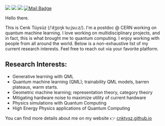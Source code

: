[![](https://img.shields.io/badge/Twitter-%231DA1F2.svg?&style=?style=plastic&logo=appveyor&logo=twitter&logoColor=white)](https://twitter.com/cenk_tuysuz)
[![](https://img.shields.io/badge/Google%20Scholar-%2312100E.svg?&style=?style=plastic&logo=appveyor&logo=google-scholar&logoColor=white)](https://scholar.google.com.tr/citations?user=NSEK9ssAAAAJ&hl=en)
[![](https://img.shields.io/badge/LinkedIn-%230077B5.svg?&style=?style=plastic&logo=appveyor&logo=linkedin&logoColor=white)](https://www.linkedin.com/in/cenk-tuysuz/)
[![Mail Badge](https://img.shields.io/badge/Contact%20Me-c14438?style=?style=plastic&logo=appveyor&logo=gmail&logoColor=white&link=mailto:cenk.tuysuz@cern.ch)](mailto:cenk.tuysuz@cern.ch)

Hello there.

This is Cenk Tüysüz (/ˈdʒɛŋk tu:jsu:z/). I'm a postdoc @ CERN working on quantum machine learning. I love working on multidisciplinary projects, and in fact, this is what brought me to quantum computing. I enjoy working with people from all around the world. Below is a non-exhaustive list of my current research interests. Feel free to reach out via your favorite platform.

## Research Interests:
- Generative learning with QML
- Quantum machine learning (QML); trainability QML models, barren plateaus, warm starts.
- Geometric machine learning; representation theory, category theory
- Mitigating hardware noise to maximize utility of current hardware
- Physics simulations with Quantum Computing
- High Energy Physics applications of Quantum Computing

You can find more details about me on my website 👉 [cnktysz.github.io](https://cnktysz.github.io/)


